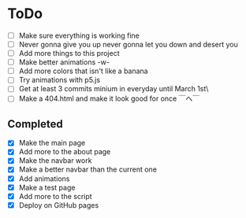 # ToDo

- [ ] Make sure everything is working fine
- [ ] Never gonna give you up never gonna let you down and desert you
- [ ] Add more things to this project
- [ ] Make better animations -w-
- [ ] Add more colors that isn't like a banana
- [ ] Try animations with p5.js
- [ ] Get at least 3 commits minium in everyday until March 1st\
- [ ] Make a 404.html and make it look good for once ￣へ￣

## Completed

- [X] Make the main page
- [X] Add more to the about page
- [X] Make the navbar work
- [X] Make a better navbar than the current one <!-- haha uh forget the commit before this where that is check off :D -->
- [X] Add animations
- [X] Make a test page
- [X] Add more to the script
- [X] Deploy on GitHub pages
